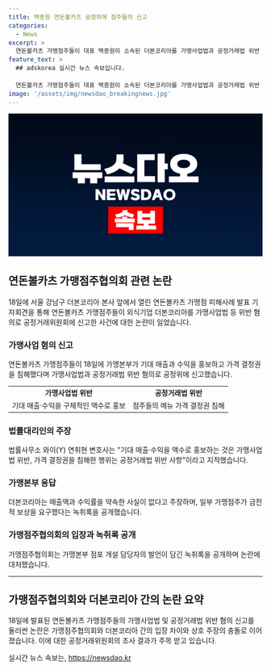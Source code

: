 ```yaml
---
title: 백종원 연돈볼카츠 공정위에 점주들의 신고
categories:
  - News
excerpt: >
  연돈볼카츠 가맹점주들이 대표 백종원이 소속된 더본코리아를 가맹사업법과 공정거래법 위반 혐의로 공정거래위원회에 고발했다. 가맹본부가 희망 매출과 수익을 보장했지만 실제 매출과 수익이 그보다 현저히 낮았다는 점을 주장하며, 녹취록을 공개해 대응했다. 또한, 가맹점주와 더본코리아 간의 금전적 보상 요구 내용이 담긴 녹취록 역시 공개되면서 논란이 일고 있다.
feature_text: >
  ## adskorea 실시간 뉴스 속보입니다.

  연돈볼카츠 가맹점주들이 대표 백종원이 소속된 더본코리아를 가맹사업법과 공정거래법 위반 혐의로 공정거래위원회에 고발했다. 가맹본부가 희망 매출과 수익을 보장했지만 실제 매출과 수익이 그보다 현저히 낮았다는 점을 주장하며, 녹취록을 공개해 대응했다. 또한, 가맹점주와 더본코리아 간의 금전적 보상 요구 내용이 담긴 녹취록 역시 공개되면서 논란이 일고 있다.
image: '/assets/img/newsdao_breakingnews.jpg'
---
```


<p><img src="/assets/img/newsdao_breakingnews.jpg" alt="adskorea 속보" /></p>

<h2 data-ke-size="size26">연돈볼카츠 가맹점주협의회 관련 논란</h2>

<p data-ke-size="size16">18일에 서울 강남구 더본코리아 본사 앞에서 열린 연돈볼카츠 가맹점 피해사례 발표 기자회견을 통해 연돈볼카츠 가맹점주들이 외식기업 더본코리아를 가맹사업법 등 위반 혐의로 공정거래위원회에 신고한 사건에 대한 논란이 일었습니다.</p>

<h3>가맹사업 혐의 신고</h3>

<p data-ke-size="size16">연돈볼카츠 가맹점주들이 18일에 가맹본부가 기대 매출과 수익을 홍보하고 가격 결정권을 침해했다며 가맹사업법과 공정거래법 위반 혐의로 공정위에 신고했습니다.</p>

<table>
    <tr>
        <td style="text-align: center; height: 17px;"><b>가맹사업법 위반</b></td>
        <td style="text-align: center; height: 17px;"><b>공정거래법 위반</b></td>
    </tr>
    <tr>
        <td>기대 매출·수익을 구체적인 액수로 홍보</td>
        <td>점주들의 메뉴 가격 결정권 침해</td>
    </tr>
</table>

<h3>법률대리인의 주장</h3>

<p data-ke-size="size16">법률사무소 와이(Y) 연취현 변호사는 "기대 매출·수익을 액수로 홍보하는 것은 가맹사업법 위반, 가격 결정권을 침해한 행위는 공정거래법 위반 사항"이라고 지적했습니다.</p>

<h3>가맹본부 응답</h3>

<p data-ke-size="size16">더본코리아는 매출액과 수익률을 약속한 사실이 없다고 주장하며, 일부 가맹점주가 금전적 보상을 요구했다는 녹취록을 공개했습니다.</p>

<h3>가맹점주협의회의 입장과 녹취록 공개</h3>

<p data-ke-size="size16">가맹점주협의회는 가맹본부 점포 개설 담당자의 발언이 담긴 녹취록을 공개하며 논란에 대처했습니다.</p>

<hr>

<h2 data-ke-size="size26">가맹점주협의회와 더본코리아 간의 논란 요약</h2>

<p data-ke-size="size16">18일에 발표된 연돈볼카츠 가맹점주들의 가맹사업법 및 공정거래법 위반 혐의 신고를 둘러싼 논란은 가맹점주협의회와 더본코리아 간의 입장 차이와 상호 주장의 충돌로 이어졌습니다. 이에 대한 공정거래위원회의 조사 결과가 주목 받고 있습니다.</p>
실시간 뉴스 속보는, <a href="https://newsdao.kr" rel="dofollow">https://newsdao.kr</a>


